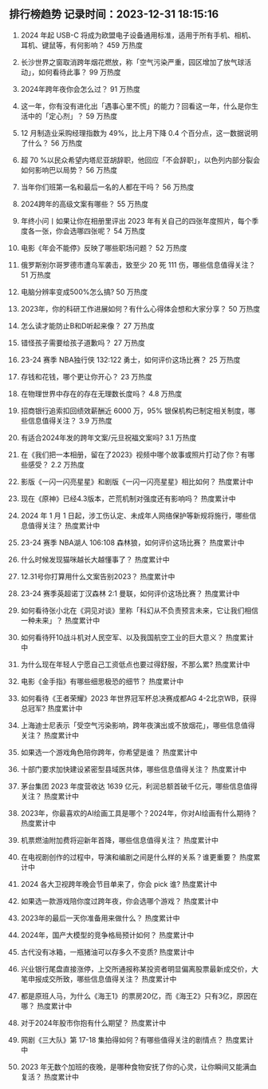 
## 排行榜趋势 记录时间：2023-12-31 18:15:16
  
  1. 2024 年起 USB-C 将成为欧盟电子设备通用标准，适用于所有手机、相机、耳机、键鼠等，有何影响？ 459 万热度
    
  2. 长沙世界之窗取消跨年烟花燃放，称「空气污染严重，园区增加了放气球活动」，如何看待此事？ 99 万热度
    
  3. 2024年跨年夜你会怎么过？ 91 万热度
    
  4. 这一年，你有没有进化出「遇事心里不慌」的能力？回看这一年，什么是你生活中的「定心剂」？ 59 万热度
    
  5. 12 月制造业采购经理指数为 49%，比上月下降 0.4 个百分点，这一数据说明了什么？ 56 万热度
    
  6. 超 70 %以民众希望内塔尼亚胡辞职，他回应「不会辞职」，以色列内部分裂会如何影响巴以局势？ 56 万热度
    
  7. 当年你们班第一名和最后一名的人都在干吗？ 56 万热度
    
  8. 2024跨年的高级文案有哪些？ 55 万热度
    
  9. 年终小问丨如果让你在相册里评出 2023 年有关自己的四张年度照片，每个季度各一张，你会选哪四张呢？ 54 万热度
    
  10. 电影《年会不能停》反映了哪些职场问题？ 52 万热度
    
  11. 俄罗斯别尔哥罗德市遭乌军袭击，致至少 20 死 111 伤，哪些信息值得关注？ 51 万热度
    
  12. 电脑分辨率变成500%怎么搞? 50 万热度
    
  13. 2023年，你的科研工作进展如何？有什么心得体会想和大家分享？ 50 万热度
    
  14. 怎么读才能防止B和D听起来像？ 27 万热度
    
  15. 错怪孩子需要给孩子道歉吗？ 27 万热度
    
  16. 23-24 赛季 NBA独行侠 132:122 勇士，如何评价这场比赛？ 25 万热度
    
  17. 存钱和花钱，哪个更让你开心？ 23 万热度
    
  18. 在物理世界中存在的存在无理数长度吗？ 4.8 万热度
    
  19. 招商银行追索扣回绩效薪酬近 6000 万，95% 银保机构已制定相关制度，哪些信息值得关注？ 3.9 万热度
    
  20. 有适合2024年发的跨年文案/元旦祝福文案吗? 3.1 万热度
    
  21. 在《我们把一本相册，留在了2023》视频中哪个故事或照片打动了你？有哪些感受？ 2.2 万热度
    
  22. 影版《一闪一闪亮星星》和剧版《一闪一闪亮星星》相比如何？ 热度累计中
    
  23. 现在《原神》已经4.3版本，芒荒机制对强度还有影响吗？ 热度累计中
    
  24. 2024 年 1 月 1 日起，涉工伤认定、未成年人网络保护等新规将施行，哪些信息值得关注？ 热度累计中
    
  25. 23-24 赛季 NBA湖人 106:108 森林狼，如何评价这场比赛？ 热度累计中
    
  26. 什么时候发现猫咪越长大越懂事了？ 热度累计中
    
  27. 12.31号你打算用什么文案告别2023？ 热度累计中
    
  28. 23-24 赛季英超诺丁汉森林 2:1 曼联，如何评价这场比赛？ 热度累计中
    
  29. 如何看待张小北在《洞见对谈》里称「科幻从不负责预言未来，它让我们相信一种未来」？ 热度累计中
    
  30. 如何看待歼10战斗机对人民空军、以及我国航空工业的巨大意义？ 热度累计中
    
  31. 为什么现在年轻人宁愿自己工资低点也要过得舒服，不那么累? 热度累计中
    
  32. 电影《金手指》有哪些细思极恐的细节？ 热度累计中
    
  33. 如何看待《王者荣耀》2023 年世界冠军杯总决赛成都AG 4-2北京WB，获得总冠军? 热度累计中
    
  34. 上海迪士尼表示「受空气污染影响，跨年夜演出或不放烟花」，哪些信息值得关注？ 热度累计中
    
  35. 如果选一个游戏角色陪你跨年，你希望是谁？ 热度累计中
    
  36. 十部门要求加快建设紧密型县域医共体，哪些信息值得关注？ 热度累计中
    
  37. 茅台集团 2023 年度营收达 1639 亿元，利润总额首破千亿元，哪些信息值得关注？ 热度累计中
    
  38. 2023年，你最喜欢的AI绘画工具是哪个？2024年，你对AI绘画有什么期待？ 热度累计中
    
  39. 机票燃油附加费将迎新年首降，哪些信息值得关注？ 热度累计中
    
  40. 在电视剧创作的过程中，导演和编剧之间是什么样的关系？谁更重要？ 热度累计中
    
  41. 2024 各大卫视跨年晚会节目单来了，你会 pick 谁? 热度累计中
    
  42. 如果选一款游戏陪你度过跨年夜，你会选哪个游戏？ 热度累计中
    
  43. 2023年的最后一天你准备用来做什么？ 热度累计中
    
  44. 2024年，国产大模型的竞争格局预计如何？ 热度累计中
    
  45. 古代没有冰箱，一瓶猪油可以存多久不变质? 热度累计中
    
  46. 兴业银行尾盘直接涨停，上交所通报称某投资者明显偏离股票最新成交价，大笔申报成交所致，哪些信息值得关注？ 热度累计中
    
  47. 都是原班人马，为什么《海王1》的票房20亿，而《海王2》只有3亿，原因在哪？ 热度累计中
    
  48. 对于2024年股市你抱有什么期望？ 热度累计中
    
  49. 网剧《三大队》第 17-18 集拍得如何？有哪些值得关注的剧情点？ 热度累计中
    
  50. 2023 年无数个加班的夜晚，是哪种食物安抚了你的心灵，让你瞬间又能满血复活？ 热度累计中
    